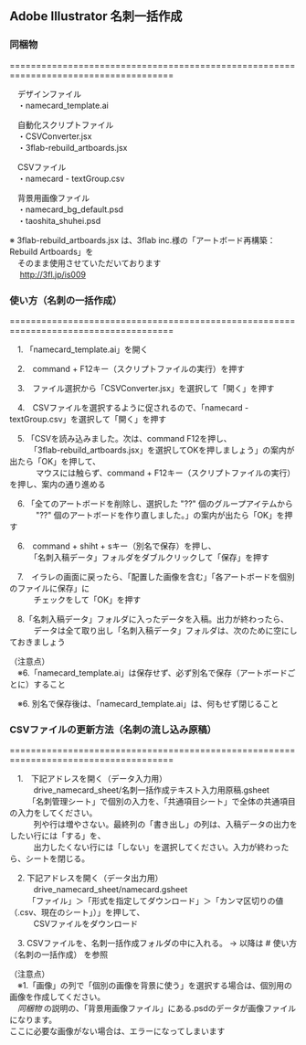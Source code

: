 ## Adobe Illustrator 名刺一括作成

### 同梱物  
=====================================================================================  

　デザインファイル  
　・namecard_template.ai  

　自動化スクリプトファイル  
　・CSVConverter.jsx  
　・3flab-rebuild_artboards.jsx  

　CSVファイル  
　・namecard - textGroup.csv  

　背景用画像ファイル  
　・namecard_bg_default.psd  
　・taoshita_shuhei.psd  

※ 3flab-rebuild_artboards.jsx は、3flab inc.様の「アートボード再構築：Rebuild Artboards」を  
　そのまま使用させていただいております  
　 http://3fl.jp/is009  


### 使い方（名刺の一括作成）  
=====================================================================================  

　1. 「namecard_template.ai」を開く

　2.　command + F12キー（スクリプトファイルの実行）を押す

　3.　ファイル選択から「CSVConverter.jsx」を選択して「開く」を押す

　4.　CSVファイルを選択するように促されるので、「namecard - textGroup.csv」を選択して「開く」を押す

　5. 「CSVを読み込みました。次は、command F12を押し、  
　　　「3flab-rebuild_artboards.jsx」を選択してOKを押しましょう」の案内が出たら「OK」を押して、  
　　　 マウスには触らず、command + F12キー（スクリプトファイルの実行）を押し、案内の通り進める

　6. 「全てのアートボードを削除し、選択した "??" 個のグループアイテムから  
　　　 "??" 個のアートボードを作り直しました。」の案内が出たら「OK」を押す

　6.　command + shiht + sキー（別名で保存）を押し、  
　　　「名刺入稿データ」フォルダをダブルクリックして「保存」を押す

　7.　イラレの画面に戻ったら、「配置した画像を含む」「各アートボードを個別のファイルに保存」に  
　　　チェックをして「OK」を押す

　8.「名刺入稿データ」フォルダに入ったデータを入稿。出力が終わったら、  
　　　データは全て取り出し「名刺入稿データ」フォルダは、次のために空にしておきましょう

（注意点）  
　※6.「namecard_template.ai」は保存せず、必ず別名で保存（アートボードごとに）すること

　※6. 別名で保存後は、「namecard_template.ai」は、何もせず閉じること



### CSVファイルの更新方法（名刺の流し込み原稿）  
=====================================================================================  

　1.　下記アドレスを開く（データ入力用）  
　　　drive_namecard_sheet/名刺一括作成テキスト入力用原稿.gsheet  
　　 「名刺管理シート」で個別の入力を、「共通項目シート」で全体の共通項目の入力をしてください。  
　　　列や行は増やさない。最終列の「書き出し」の列は、入稿データの出力をしたい行には「する」を、  
　　　出力したくない行には「しない」を選択してください。入力が終わったら、シートを閉じる。

　2. 下記アドレスを開く（データ出力用）  
　　　drive_namecard_sheet/namecard.gsheet  
　　 「ファイル」＞「形式を指定してダウンロード」＞「カンマ区切りの値（.csv、現在のシート」）」を押して、  
　　　CSVファイルをダウンロード

　3. CSVファイルを、名刺一括作成フォルダの中に入れる。 → 以降は # 使い方（名刺の一括作成） を参照

（注意点）  
　※1.「画像」の列で「個別の画像を背景に使う」を選択する場合は、個別用の画像を作成してください。  
　*同梱物* の説明の、「背景用画像ファイル」にある.psdのデータが画像ファイルになります。  
  ここに必要な画像がない場合は、エラーになってしまいます

